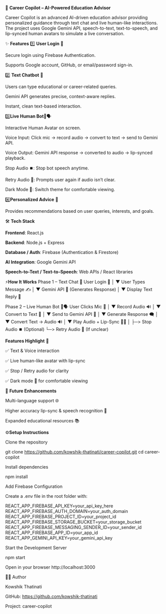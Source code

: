 🚀 **Career Copilot – AI-Powered Education Advisor**






Career Copilot is an advanced AI-driven education advisor providing personalized guidance through text chat and live human-like interactions. The project uses Google Gemini API, speech-to-text, text-to-speech, and lip-synced human avatars to simulate a live conversation.

✨ **Features**
1️⃣ **User Login** 🔑

Secure login using Firebase Authentication.

Supports Google account, GitHub, or email/password sign-in.

2️⃣ **Text Chatbot** 💬

Users can type educational or career-related queries.

Gemini API generates precise, context-aware replies.

Instant, clean text-based interaction.

3️⃣**Live Human Bot**🤖🗣️

Interactive Human Avatar on screen.

Voice Input: Click mic → record audio → convert to text → send to Gemini API.

Voice Output: Gemini API response → converted to audio → lip-synced playback.

Stop Audio ⏹️: Stop bot speech anytime.

Retry Audio 🔄: Prompts user again if audio isn’t clear.

Dark Mode 🌙: Switch theme for comfortable viewing.

4️⃣**Personalized Advice** 🎯

Provides recommendations based on user queries, interests, and goals.

🛠️ **Tech Stack**

**Frontend**: React.js

**Backend**: Node.js + Express

**Database / Auth**: Firebase (Authentication & Firestore)

**AI Integration**: Google Gemini API

**Speech-to-Text / Text-to-Speech**: Web APIs / React libraries


⚡**How It Works**
Phase 1 – Text Chat 💬
User Login 🔑
       │
       ▼
User Types Message ✍️
       │
       ▼
Gemini API 🤖
(Generates Response)
       │
       ▼
Display Text Reply 📝

Phase 2 – Live Human Bot 🤖🗣️
User Clicks Mic 🎤
       │
       ▼
Record Audio 🔊
       │
       ▼
Convert to Text 📝
       │
       ▼
Send to Gemini API 🤖
       │
       ▼
Generate Response 🗨️
       │
       ▼
Convert Text → Audio 🔊
       │
       ▼
Play Audio + Lip-Sync 🤯👄
       │
       ├─> Stop Audio ⏹️ (Optional)
       └─> Retry Audio 🔄 (If unclear)

**Features Highlight** 🌟

✅ Text & Voice interaction

✅ Live human-like avatar with lip-sync

✅ Stop / Retry audio for clarity

✅ Dark mode 🌙 for comfortable viewing



🚀 **Future Enhancements**

Multi-language support 🌐

Higher accuracy lip-sync & speech recognition 🎤

Expanded educational resources 📚

⚙️**Setup Instructions**

Clone the repository

git clone https://github.com/kowshik-thatinati/career-copilot.git
cd career-copilot


Install dependencies

npm install


Add Firebase Configuration

Create a .env file in the root folder with:

REACT_APP_FIREBASE_API_KEY=your_api_key_here
REACT_APP_FIREBASE_AUTH_DOMAIN=your_auth_domain
REACT_APP_FIREBASE_PROJECT_ID=your_project_id
REACT_APP_FIREBASE_STORAGE_BUCKET=your_storage_bucket
REACT_APP_FIREBASE_MESSAGING_SENDER_ID=your_sender_id
REACT_APP_FIREBASE_APP_ID=your_app_id
REACT_APP_GEMINI_API_KEY=your_gemini_api_key


Start the Development Server

npm start


Open in your browser
http://localhost:3000

👨‍💻 Author

Kowshik Thatinati

GitHub: https://github.com/kowshik-thatinati

Project: career-copilot
